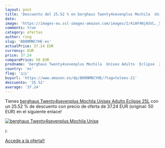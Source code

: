 ```yaml
---
layout: post
title: 'Descuento del 25.52 % en berghaus Twenty4sevenplus Mochila  Unise'
date: 
image: 'https://images-eu.ssl-images-amazon.com/images/I/41AF4NjASVL._SL200_.jpg'
comments: true
category: ofertas
author: ring
slug: 'B00NMNCYHE-es'
actualPrice: 37.24 EUR
currency: EUR
price: 37.24
comparePrice: 50 EUR
prodname: 'berghaus Twenty4sevenplus Mochila  Unisex Adulto  Eclipse  25L'
country: 'es'
flag: '🇪🇸'
buyurl: 'https://www.amazon.es/dp/B00NMNCYHE/?tag=tolees-21'
descuento: '25.52'
average: '37.24'
---
```


Tienes [berghaus Twenty4sevenplus Mochila  Unisex Adulto  Eclipse  25L](https://www.amazon.es/dp/B00NMNCYHE/?tag=tolees-21) con un 25.52 % de descuento con precio de oferta de 37.24 EUR (original: 50 EUR) en el siguiente enlace!

[![berghaus Twenty4sevenplus Mochila  Unise](https://images-eu.ssl-images-amazon.com/images/I/41AF4NjASVL._SL200_.jpg)](https://www.amazon.es/dp/B00NMNCYHE/?tag=tolees-21)

ℹ️:


[Accede a la oferta!!](https://www.amazon.es/dp/B00NMNCYHE/?tag=tolees-21)
